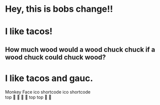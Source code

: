 
<h1>Hey, this is bobs change!!</h2>

# I like tacos!

## How much wood would a wood chuck chuck if a wood chuck could chuck wood?
# I like tacos and gauc.

Monkey Face
ico	shortcode	ico	shortcode	
top	🙈	:see_no_evil:	🙉	:hear_no_evil:	top
top	🙊	:speak_no_evil:
